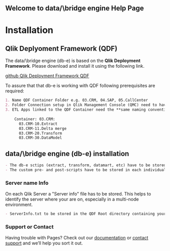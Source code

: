 ## Welcome to data/\bridge engine Help Page

# Installation
## Qlik Deplyoment Framework (QDF)

The data/\bridge engine (db-e) is based on the **Qlik Deployment Framework**.
Please download and install it using the following link.

[github Qlik Deployment Framework QDF](https://github.com/databridge-engine/Qlik-Deployment-Framework)

To assure that that db-e is working with QDF following prerequisites are required:
```markdown
1. Name QDF Container Folder e.g. 03.CRM, 04.SAP, 05.CallCenter
2. Folder Connection setup in Qlik Management Console (QMC) need to have the **same Name** which are pointing to these QDF-Containers
3. ETL Apps linked to the QDF Container need the **same naming convention**:
  
    Container: 03.CRM:
      03.CRM-10.Extract
      03.CRM-11.Delta merge
      03.CRM-20.Transform
      03.CRM-30.DataModel
```
## data/\bridge engine (db-e) installation
```markdown  
- The db-e sctips (extract, transform, datamart, etc) have to be stored in the subfolder of **share** QDF Container: **\3.Include\3.Custom**
- The custom pre- and post-scripts have to be stored in each individual QDF Container under **\3.Include\3.Custom**
```
### Server name Info

On each Qlik Server a "Server info" file has to be stored.
This helps to identify the server where your are on, especially in a multi-node environment.
```markdown  
- ServerInfo.txt to be stored in the QDF Root directory containing your Server Name
```

### Support or Contact

Having trouble with Pages? Check out our [documentation](https://help.github.com/categories/github-pages-basics/) or [contact support](https://github.com/contact) and we’ll help you sort it out.
